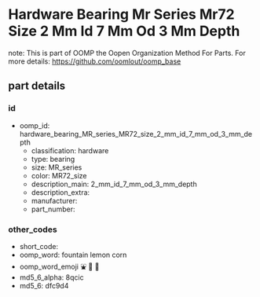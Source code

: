 # Hardware Bearing Mr Series Mr72 Size 2 Mm Id 7 Mm Od 3 Mm Depth  

note: This is part of OOMP the Oopen Organization Method For Parts. For more details: https://github.com/oomlout/oomp_base

##  part details





### id
* oomp_id: hardware_bearing_MR_series_MR72_size_2_mm_id_7_mm_od_3_mm_depth
  * classification: hardware
  * type: bearing
  * size: MR_series
  * color: MR72_size
  * description_main: 2_mm_id_7_mm_od_3_mm_depth
  * description_extra: 
  * manufacturer: 
  * part_number: 

### other_codes
* short_code: 
* oomp_word: fountain lemon corn
* oomp_word_emoji :fountain: :lemon: :corn:
* md5_6_alpha: 8qcic
* md5_6: dfc9d4
